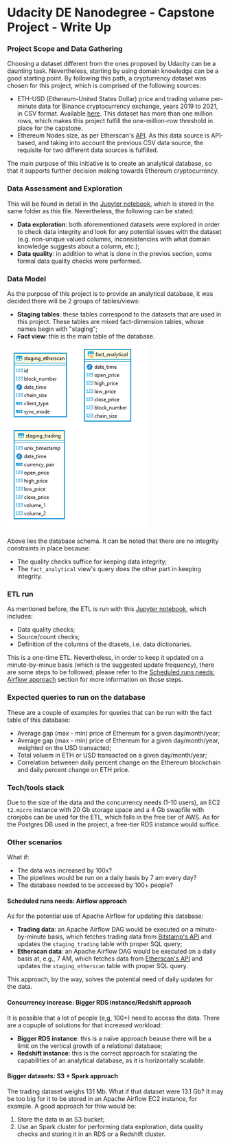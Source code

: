 # Udacity DE Nanodegree - Capstone Project - Write Up

### Project Scope and Data Gathering

Choosing a dataset different from the ones proposed by Udacity can be a daunting task. Nevertheless, starting by using domain knowledge can be a good starting point. By following this path, a crypturrency dataset was chosen for this project, which is comprised of the following sources:

- ETH-USD (Ethereum-United States Dollar) price and trading volume per-minute data for Binance cryptocurrency exchange, years 2019 to 2021, in CSV format. Available [here](https://www.cryptodatadownload.com/data/bitstamp/). This dataset has more than one million rows, which makes this project fulfill the one-million-row threshold in place for the capstone.
- Ethereum Nodes size, as per Etherscan's [API](https://docs.etherscan.io/api-endpoints/stats-1). As this data source is API-based, and taking into account the previous CSV data source, the requisite for two different data sources is fulfilled.

The main purpose of this initiative is to create an analytical database, so that it supports further decision making
towards Ethereum cryptocurrency.

### Data Assessment and Exploration

This will be found in detail in the [Jupyter notebook](./Udacity-CP.ipynb), which is stored in the same folder as this file. Nevertheless, the following can be stated:

- **Data exploration**: both aforementioned datasets were explored in order to check data integrity and look for any potential issues with the dataset (e.g. non-unique valued columns, inconsistencies with what domain knowledge suggests about a column, etc.);
- **Data quality**: in addition to what is done in the previos section, some formal data quality checks were performed.

### Data Model

As the purpose of this project is to provide an analytical database, it was decided there will be 2 groups of tables/views:

- **Staging tables**: these tables correspond to the datasets that are used in this project. These tables are mixed fact-dimension tables, whose names begin with "staging";
- **Fact view**: this is the main table of the database.

![title](./img/schema.png)

Above lies the database schema. It can be noted that there are no integrity constraints in place because:

- The quality checks suffice for keeping data integrity;
- The ```fact_analytical``` view's query does the other part in keeping integrity.

### ETL run

As mentioned before, the ETL is run with this [Jupyter notebook](./Udacity-CP.ipynb), which includes:

- Data quality checks;
- Source/count checks;
- Definition of the columns of the dtasets, i.e. data dictionaries.

This is a one-time ETL. Nevertheless, in order to keep it updated on a minute-by-minue basis (which is the suggested update frequency), there are some steps to be followed; please refer to the [Scheduled runs needs: Airflow approach](#Scheduled-runs-needs:-Airflow-approach) section for more information on those steps.

### Expected queries to run on the database

These are a couple of examples for queries that can be run with the fact table of this database:

- Average gap (max - min) price of Ethereum for a given day/month/year;
- Average gap (max - min) price of Ethereum for a given day/month/year, weighted on the USD transacted;
- Total voluem in ETH or USD transacted on a given day/month/year;
- Correlation betweeen daily percent change on the Ethereum blockchain and daily percent change on ETH price.

### Tech/tools stack

Due to the size of the data and the concurrency needs (1-10 users), an EC2 ```t2.micro``` instance with 20 Gb storage space and a 4 Gb swapfile with cronjobs can be used for the ETL, which falls in the free tier of AWS. As for the Postgres DB used in the project, a free-tier RDS instance would suffice.

### Other scenarios
What if:

- The data was increased by 100x?
- The pipelines would be run on a daily basis by 7 am every day?
- The database needed to be accessed by 100+ people?

#### Scheduled runs needs: Airflow approach

As for the potential use of Apache Airflow for updating this database:

- **Trading data**: an Apache Airflow DAG would be executed on a minute-by-minute basis, which fetches trading data from [Bitstamp's API](https://www.bitstamp.net/api/) and updates the ```staging_trading``` table with proper SQL query;
- **Etherscan data**: an Apache Airflow DAG would be executed on a daily basis at, e.g., 7 AM, which fetches data from [Etherscan's API](https://docs.etherscan.io/api-endpoints) and updates the ```staging_etherscan``` table with proper SQL query.

This approach, by the way, solves the potential need of daily updates for the data.

#### Concurrency increase: Bigger RDS instance/Redshift approach

It is possible that a lot of people (e,g, 100+) need to access the data. There are a copuple of solutions for that increased workload:

- **Bigger RDS instance**: this is a naïve approach beause there will be a limit on the vertical growth of a relational database;
- **Redshift instance**: this is the correct approach for scalating the capabilities of an analytical database, as it is horizontally scalable.

#### Bigger datasets: S3 + Spark approach

The trading dataset weighs 131 Mb. What if that dataset were 13.1 Gb? It may be too big for it to be stored in an Apache Airflow EC2 instance, for example. A good approach for thiw would be:

1. Store the data in an S3 bucket;
2. Use an Spark cluster for performing data exploration, data quality checks and storing it in an RDS or a Redshift cluster.

